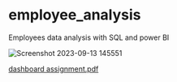 # employee_analysis
Employees data analysis with SQL and power BI

  ![Screenshot 2023-09-13 145551](https://github.com/dhruvpahuja12/employee_analysis/assets/137178237/2d17d0d3-386b-4926-a5eb-5338ad3484d7)


[dashboard assignment.pdf](https://github.com/dhruvpahuja12/employee_analysis/files/12595789/dashboard.assignment.pdf)
